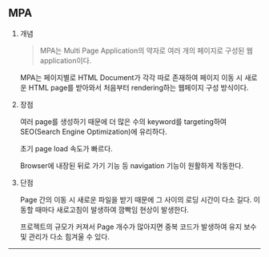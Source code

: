 ## MPA

1. 개념

   > MPA는 Multi Page Application의 약자로 여러 개의 페이지로 구성된 웹 application이다.

   MPA는 페이지별로 HTML Document가 각각 따로 존재하여 페이지 이동 시 새로운 HTML page를 받아와서 처음부터 rendering하는 웹페이지 구성 방식이다.

2. 장점

   여러 page를 생성하기 때문에 더 많은 수의 keyword를 targeting하여 SEO(Search Engine Optimization)에 유리하다.

   초기 page load 속도가 빠르다.

   Browser에 내장된 뒤로 가기 기능 등 navigation 기능이 원활하게 작동한다.

3. 단점

   Page 간의 이동 시 새로운 파일을 받기 때문에 그 사이의 로딩 시간이 다소 길다. 이동할 때마다 새로고침이 발생하여 깜빡임 현상이 발생한다.

   프로젝트의 규모가 커져서 Page 개수가 많아지면 중복 코드가 발생하여 유지 보수 및 관리가 다소 힘겨울 수 있다.

---

